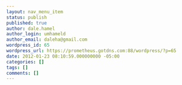 ```yaml
---
layout: nav_menu_item
status: publish
published: true
author: dale.hamel
author_login: umhameld
author_email: daleha@gmail.com
wordpress_id: 65
wordpress_url: https://prometheus.gotdns.com:88/wordpress/?p=65
date: 2012-01-23 08:10:59.000000000 -05:00
categories: []
tags: []
comments: []
---
```

 
